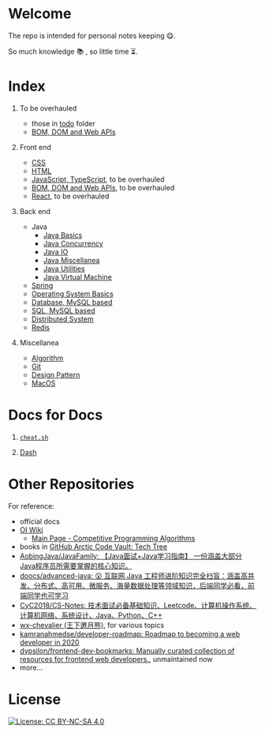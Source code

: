 # Welcome

The repo is intended for personal notes keeping :yum:.

So much knowledge :books: , so little time :hourglass_flowing_sand:.

# Index

1. To be overhauled
   - those in [todo](/todo) folder
   - [BOM, DOM and Web APIs](BOM_DOM_notes.md)

1. Front end
   - [CSS](CSS-notes.md)
   - [HTML](html-notes.md)
   - [JavaScript, TypeScript](todo/jsNotes.md), to be overhauled
   - [BOM, DOM and Web APIs](BOM_DOM_notes.md), to be overhauled
   - [React](todo/react_notes.md), to be overhauled

1. Back end
   - Java
     - [Java Basics](backend/java/javaBasics.md)
     - [Java Concurrency](backend/java/javaConcurrency.md)
     - [Java IO](backend/java/javaIO.md)
     - [Java Miscellanea](backend/java/javaMisc.md)
     - [Java Utilities](backend/java/javaUtils.md)
     - [Java Virtual Machine](backend/java/JVM.md)
   - [Spring](backend/SpringNotes.md)
   - [Operating System Basics](backend/OS-notes.md)
   - [Database, MySQL based](backend/database.md)
   - [SQL, MySQL based](backend/SQL_notes.md)
   - [Distributed System](backend/distributed.md)
   - [Redis](backend/redis-notes.md)

1. Miscellanea
   - [Algorithm](algo_notes.md)
   - [Git](git_notes.md)
   - [Design Pattern](DesignPatternNotes.md)
   - [MacOS](mac-notes.md)

# Docs for Docs

1. [`cheat.sh`](https://github.com/chubin/cheat.sh)

1. [Dash](https://kapeli.com/dash)

# Other Repositories

For reference:

- official docs
- [OI Wiki](https://oi-wiki.org/)
  - [Main Page - Competitive Programming Algorithms](https://cp-algorithms.com/)
- books in [GitHub Arctic Code Vault: Tech Tree](https://github.com/github/archive-program/blob/master/TheTechTree.md)
- [AobingJava/JavaFamily: 【Java面试+Java学习指南】 一份涵盖大部分Java程序员所需要掌握的核心知识。](https://github.com/AobingJava/JavaFamily)
- [doocs/advanced-java: 😮 互联网 Java 工程师进阶知识完全扫盲：涵盖高并发、分布式、高可用、微服务、海量数据处理等领域知识，后端同学必看，前端同学也可学习](https://github.com/doocs/advanced-java)
- [CyC2018/CS-Notes: 技术面试必备基础知识、Leetcode、计算机操作系统、计算机网络、系统设计、Java、Python、C++](https://github.com/CyC2018/CS-Notes)
- [wx-chevalier (王下邀月熊)](https://github.com/wx-chevalier), for various topics
- [kamranahmedse/developer-roadmap: Roadmap to becoming a web developer in 2020](https://github.com/kamranahmedse/developer-roadmap)
- [dypsilon/frontend-dev-bookmarks: Manually curated collection of resources for frontend web developers.](https://github.com/dypsilon/frontend-dev-bookmarks), unmaintained now
- more...

# License

[![License: CC BY-NC-SA 4.0](https://img.shields.io/badge/License-CC%20BY--NC--SA%204.0-lightgrey.svg)](https://creativecommons.org/licenses/by-nc-sa/4.0/)
